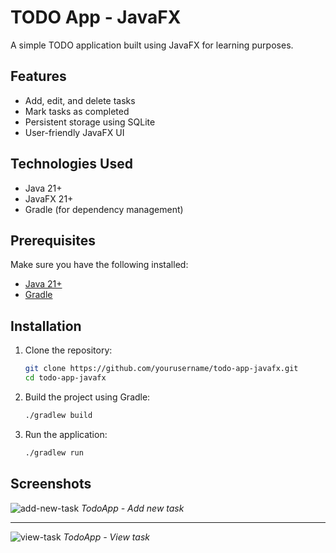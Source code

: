 # TODO App - JavaFX

A simple TODO application built using JavaFX for learning purposes.

## Features
- Add, edit, and delete tasks
- Mark tasks as completed
- Persistent storage using SQLite
- User-friendly JavaFX UI

## Technologies Used
- Java 21+
- JavaFX 21+
- Gradle (for dependency management)

## Prerequisites
Make sure you have the following installed:
- [Java 21+](https://adoptopenjdk.net/)
- [Gradle](https://gradle.org/)

## Installation

1. Clone the repository:
   ```sh
   git clone https://github.com/yourusername/todo-app-javafx.git
   cd todo-app-javafx
   ```

2. Build the project using Gradle:
   ```sh
   ./gradlew build
   ```

3. Run the application:
   ```sh
   ./gradlew run
   ```

## Screenshots
![add-new-task](https://github.com/user-attachments/assets/b2b107b2-1114-4fcf-ab88-31878f2d0888)
_TodoApp - Add new task_

---

![view-task](https://github.com/user-attachments/assets/b948cc3c-d1aa-43b7-bd9c-c86f407c76a3)
_TodoApp - View task_
